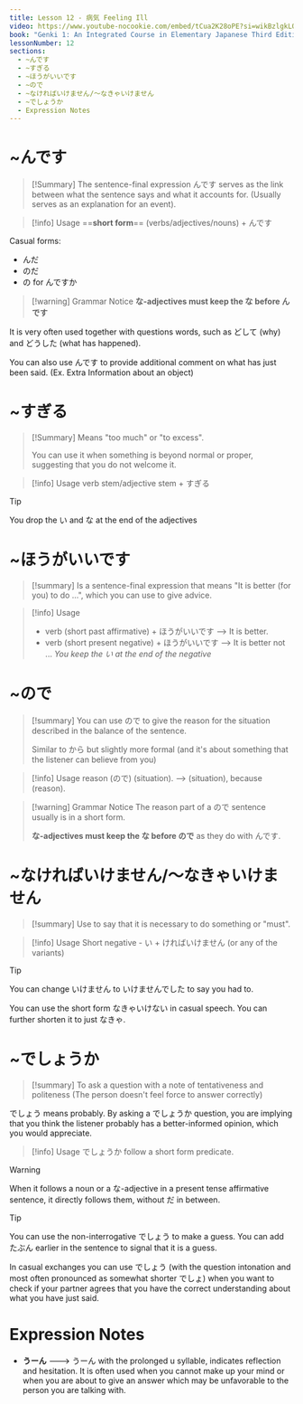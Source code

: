 ```yaml
---
title: Lesson 12 - 病気 Feeling Ill
video: https://www.youtube-nocookie.com/embed/tCua2K28oPE?si=wikBzlgkLQPAL8tI
book: "Genki 1: An Integrated Course in Elementary Japanese Third Edition (Textbook)"
lessonNumber: 12
sections:
  - ~んです
  - ~すぎる
  - ~ほうがいいです
  - ~ので
  - ~なければいけません/～なきゃいけません
  - ~でしょうか
  - Expression Notes
---
```


# ~んです

> [!Summary]
> The sentence-final expression んです serves as the link between what the sentence says and what it accounts for. (Usually serves as an explanation for an event).

> [!info] Usage
> ==**short form**== (verbs/adjectives/nouns) + んです

Casual forms:

- んだ
- のだ
- の for んですか

> [!warning] Grammar Notice
> **な-adjectives must keep the な before んです**

It is very often used together with questions words, such as どして (why) and どうした (what has happened).

You can also use んです to provide additional comment on what has just been said. (Ex. Extra Information about an object)

# ~すぎる

> [!Summary]
> Means "too much" or "to excess".
>
> You can use it when something is beyond normal or proper, suggesting that you do not welcome it.

> [!info] Usage
> verb stem/adjective stem + すぎる

> [!tip]
> You drop the い and な at the end of the adjectives

# ~ほうがいいです

> [!summary]
> Is a sentence-final expression that means "It is better (for you) to do ...", which you can use to give advice.

> [!info] Usage
>
> - verb (short past affirmative) + ほうがいいです --> It is better.
> - verb (short present negative) + ほうがいいです --> It is better not ...
>   _You keep the い at the end of the negative_

# ~ので

> [!summary]
> You can use ので to give the reason for the situation described in the balance of the sentence.
>
> Similar to から but slightly more formal (and it's about something that the listener can believe from you)

> [!info] Usage
> reason (ので) (situation). --> (situation), because (reason).

> [!warning] Grammar Notice
> The reason part of a ので sentence usually is in a short form.
>
> **な-adjectives must keep the な before ので** as they do with んです.

# ~なければいけません/～なきゃいけません

> [!summary]
> Use to say that it is necessary to do something or "must".

> [!info] Usage
> Short negative - い + ければいけません (or any of the variants)

> [!tip]
> You can change いけません to いけませんでした to say you had to.
>
> You can use the short form なきゃいけない in casual speech. You can further shorten it to just なきゃ.

# ~でしょうか

> [!summary]
> To ask a question with a note of tentativeness and politeness (The person doesn't feel force to answer correctly)

でしょう means probably. By asking a でしょうか question, you are implying that you think the listener probably has a better-informed opinion, which you would appreciate.

> [!info] Usage
> でしょうか follow a short form predicate.

> [!warning]
> When it follows a noun or a な-adjective in a present tense affirmative sentence, it directly follows them, without だ in between.

> [!tip]
> You can use the non-interrogative でしょう to make a guess. You can add たぶん earlier in the sentence to signal that it is a guess.

In casual exchanges you can use でしょう (with the question intonation and most often pronounced as somewhat shorter でしょ) when you want to check if your partner agrees that you have the correct understanding about what you have just said.

# Expression Notes

- **うーん** ---> うーん with the prolonged u syllable, indicates reflection and hesitation. It is often used when you cannot make up your mind or when you are about to give an answer which may be unfavorable to the person you are talking with.
